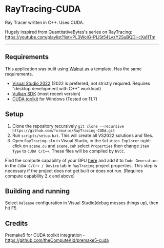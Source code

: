 # RayTracing-CUDA
Ray Tracer written in C++. Uses CUDA.

Hugely inspired from QuantitativeBytes's series on RayTracing: https://youtube.com/playlist?list=PL3WoIG-PLjSt54LvzY2SuBQDl-cXa11Tm

---
## Requirements

This application was built using [Walnut](https://github.com/TheCherno/Walnut) as a template. Has the same requirements.
- [Visual Studio 2022](https://visualstudio.com/) (2022 is preferred, not strictly required. Requires "desktop development with C++" workload)
- [Vulkan SDK](https://vulkan.lunarg.com/sdk/home#windows) (most recent version)
- [CUDA toolkit](https://docs.nvidia.com/cuda/cuda-installation-guide-microsoft-windows/index.html)  for Windows (Tested on 11.7)

## Setup

1. Clone the repository recursively `git clone --recursive https://github.com/furmarie/RayTracing-CUDA.git`
2. Run `scripts/setup.bat`. This will create all VS2022 solutions and files.
3. Open `RayTracing.sln` in Visual Studio, in the `Solution Explorer` right-click on `scene.cu` and `scene.cuh` select `Properties` then change `Item Type` to `CUDA C/C++`. These files will be compiled by `NVCC`. 

Find the compute capability of your GPU [here](https://developer.nvidia.com/cuda-gpus) and add it to `Code Generation` in the `CUDA C/C++ / Device`  tab
in `RayTracing` project properties. This step is necessary if the project does not get built or does not run. (Requires compute capability 2.x and above)

## Building and running
Select `Release` configuration in Visual Studio(debug messes things up), then hit F5. 


## Credits
Premake5 for CUDA toolkit integration - https://github.com/theComputeKid/premake5-cuda
